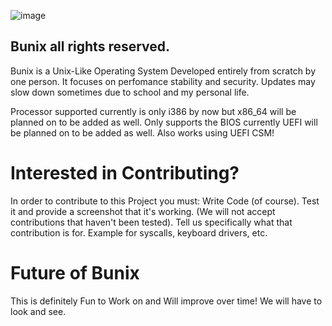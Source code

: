 ![image](https://github.com/user-attachments/assets/6a6f65ed-2e81-4488-9d90-67e957d4060e)

Bunix all rights reserved.
--------------------------

Bunix is a Unix-Like Operating System Developed entirely from scratch by one person.
It focuses on perfomance stability and security.
Updates may slow down sometimes due to school and my personal life.

Processor supported currently is only i386 by now but x86_64 will be planned on to be added as well.
Only supports the BIOS currently UEFI will be planned on to be added as well.
Also works using UEFI CSM!

# Interested in Contributing?
In order to contribute to this Project you must:
Write Code (of course).
Test it and provide a screenshot that it's working.
(We will not accept contributions that haven't been tested).
Tell us specifically what that contribution is for.
Example for syscalls, keyboard drivers, etc.

# Future of Bunix
This is definitely Fun to Work on and Will improve over time!
We will have to look and see.

